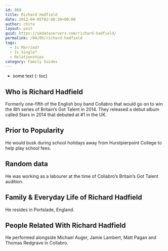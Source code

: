 ```yaml
---
id: 868
title: Richard Hadfield
date: 2012-04-05T02:00:30+00:00
author: chito
layout: post
guid: https://ukdataservers.com/richard-hadfield/
permalink: /04/05/richard-hadfield
tags:
  - Is Married?
  - Is Single?
  - Relationships
category: Family Guides
---
```


* some text
{: toc}
          
          
## Who is  Richard Hadfield
                  
                  
                  
Formerly one-fifth of the English boy band Collabro that would go on to win the 8th series of Britain&#8217;s Got Talent in 2014. They released a debut album called Stars in 2014 that debuted at #1 in the UK.
                  
                
                
                
## Prior to Popularity 
                  
                  
                  
He would busk during school holidays away from Hurstpierpoint College to help play school fees.
                  
                
                
                
## Random data 
                  
                  
                  
He was working as a labourer at the time of Collabro&#8217;s Britain&#8217;s Got Talent audition.
                  
                
                
                
## Family & Everyday Life of Richard Hadfield
                  
                  
                  
He resides in Portslade, England.
                  
                
                
                
## People Related With  Richard Hadfield
                  
                  
                  
He performed alongside Michael Auger, Jamie Lambert, Matt Pagan and Thomas Redgrave in Collabro.
                  
                
              
            
          
          
          
    
    
  

